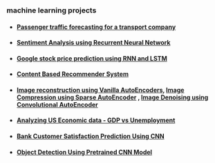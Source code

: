 ### machine learning projects

- ####  [Passenger traffic forecasting for a transport company](https://github.com/sksoumik/machine-learning-projects/blob/master/Forecasting_traffic/timeseries_forecasting.ipynb)

- #### [Sentiment Analysis using Recurrent Neural Network](https://github.com/sksoumik/machine-learning-projects/blob/master/sentiment_analysis/SentimentAnalysis.ipynb)

- #### [Google stock price prediction using RNN and LSTM](https://github.com/sksoumik/machine-learning-projects/blob/master/stock_price_prediction/stock_price_prediction.ipynb)

- #### [Content Based Recommender System](https://github.com/sksoumik/machine-learning-projects/blob/master/recommnedation_system_content_based/movie_recommender.ipynb)

- #### [Image reconstruction using Vanilla AutoEncoders](https://github.com/sksoumik/machine-learning-projects/blob/master/autoencoders_fashion_mnist/image_reconstruction_autoencoder.ipynb), [Image Compression using Sparse AutoEncoder](https://github.com/sksoumik/machine-learning-projects/blob/master/autoencoders_fashion_mnist/image_compression_sparse_autoencoder.ipynb) , [Image Denoising using Convolutional AutoEncoder](https://github.com/sksoumik/machine-learning-projects/blob/master/autoencoders_fashion_mnist/image_denoising_convolutional_autoencoder.ipynb)

- #### [Analyzing US Economic data - GDP vs Unemployment](https://github.com/sksoumik/machine-learning-projects/tree/master/analyzing_US_economic_data)

- #### [Bank Customer Satisfaction Prediction Using CNN](https://github.com/sksoumik/machine-learning-projects/tree/master/bank_customer_satisfaction_prediction_using_CNN)

- #### [Object Detection Using Pretrained CNN Model](https://github.com/sksoumik/machine-learning-projects/tree/master/object_detection_using_pretrained_cnn_model)
